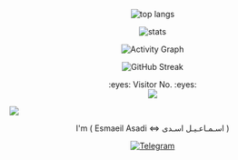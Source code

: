 
<p align="center">
  <img src="https://github-readme-stats.vercel.app/api/top-langs/?username=e0x1a&layout=compact&theme=tokyonight" alt="top langs" />
</p>
<p align="center">
  <img src="https://github-readme-stats.vercel.app/api?username=e0x1a&show_icons=true&theme=tokyonight" alt="stats" />
</p>
<p align="center">
  <img src="https://github-readme-activity-graph.vercel.app/graph?username=e0x1a&theme=tokyo-night" alt="Activity Graph" />
</p>

<p align="center">
  <img src="https://github-readme-streak-stats.herokuapp.com/?user=e0x1a&theme=tokyonight" alt="GitHub Streak" />
</p>
<p align="center"> 
  :eyes: Visitor No. :eyes:<br>
  <img src="https://profile-counter.glitch.me/E0x1A/count.svg" />
</p>
<img src="https://raw.githubusercontent.com/Trilokia/Trilokia/379277808c61ef204768a61bbc5d25bc7798ccf1/bottom_header.svg" >
<br>
</p>
<div align="center">
 I'm ( Esmaeil Asadi <=> اسـمـاعـیـل اسـدی )  
   
[![](https://img.shields.io/badge/Telegram-black?style=for-the-badge&logo=Telegram "Telegram")](https://t.me/E0x1A)
</div>
